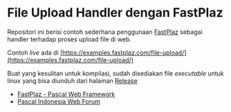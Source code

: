 # File Upload Handler dengan FastPlaz


Repositori ini berisi contoh sederhana penggunaan [FastPlaz](https://fastplaz.com) sebagai handler terhadap proses upload file di web.

Contoh *live* ada di [https://examples.fastplaz.com/file-upload/](https://examples.fastplaz.com/file-upload/)

Buat yang kesulitan untuk kompilasi, sudah disediakan file *executable* untuk linux yang bisa diunduh dari halaman [Release](https://github.com/luridarmawan/fastplaz-example-fileupload/releases)


- [FastPlaz - Pascal Web Framework](https://fastplaz.com) 
- [Pascal Indonesia Web Forum](https://pascal-id.org)

